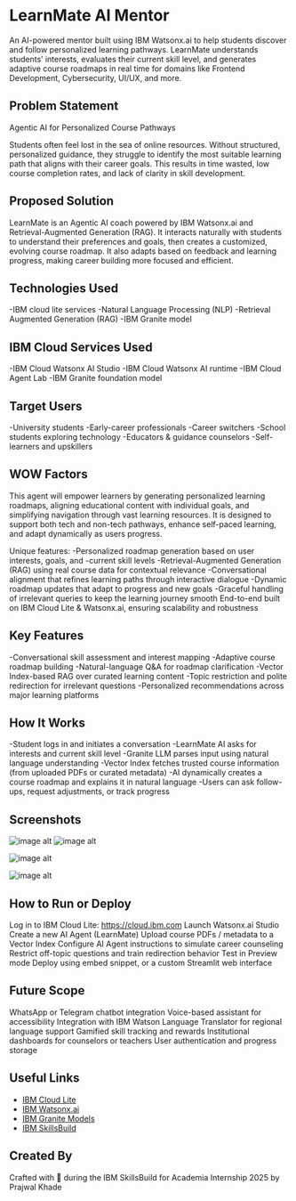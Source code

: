 # LearnMate AI Mentor
An AI-powered mentor built using IBM Watsonx.ai to help students discover and follow personalized learning pathways. LearnMate understands students’ interests, evaluates their current skill level, and generates adaptive course roadmaps in real time for domains like Frontend Development, Cybersecurity, UI/UX, and more.

## Problem Statement
 Agentic AI for Personalized Course Pathways

Students often feel lost in the sea of online resources. Without structured, personalized guidance, they struggle to identify the most suitable learning path that aligns with their career goals. This results in time wasted, low course completion rates, and lack of clarity in skill development.

## Proposed Solution
LearnMate is an Agentic AI coach powered by IBM Watsonx.ai and Retrieval-Augmented Generation (RAG). It interacts naturally with students to understand their preferences and goals, then creates a customized, evolving course roadmap. It also adapts based on feedback and learning progress, making career building more focused and efficient.

## Technologies Used
-IBM cloud lite services
-Natural Language Processing (NLP)
-Retrieval Augmented Generation (RAG)
-IBM Granite model

## IBM Cloud Services Used
-IBM Cloud Watsonx AI Studio
-IBM Cloud Watsonx AI runtime
-IBM Cloud Agent Lab
-IBM Granite foundation model


## Target Users
-University students
-Early-career professionals
-Career switchers
-School students exploring technology
-Educators & guidance counselors
-Self-learners and upskillers

## WOW Factors
This agent will empower learners by generating personalized learning roadmaps, aligning educational content with individual goals, and simplifying navigation through vast learning resources. It is designed to support both tech and non-tech pathways, enhance self-paced learning, and adapt dynamically as users progress.

Unique features:
-Personalized roadmap generation based on user interests, goals, and -current skill levels
-Retrieval-Augmented Generation (RAG) using real course data for contextual relevance
-Conversational alignment that refines learning paths through interactive dialogue
-Dynamic roadmap updates that adapt to progress and new goals
-Graceful handling of irrelevant queries to keep the learning journey smooth
End-to-end built on IBM Cloud Lite & Watsonx.ai, ensuring scalability and robustness


## Key Features
-Conversational skill assessment and interest mapping
-Adaptive course roadmap building
-Natural-language Q&A for roadmap clarification
-Vector Index-based RAG over curated learning content
-Topic restriction and polite redirection for irrelevant questions
-Personalized recommendations across major learning platforms

## How It Works
-Student logs in and initiates a conversation
-LearnMate AI asks for interests and current skill level
-Granite LLM parses input using natural language understanding
-Vector Index fetches trusted course information (from uploaded PDFs or curated metadata)
-AI dynamically creates a course roadmap and explains it in natural language
-Users can ask follow-ups, request adjustments, or track progress

## Screenshots
![image alt](https://github.com/Prajwal1905/LearnMate_AI_Mentor/blob/a7d435fa93c86e2e014c808acdb970944192dd32/Screenshot%202025-08-01%20132023.png)
![image alt](https://github.com/Prajwal1905/LearnMate_AI_Mentor/blob/f28aa6f61df96e74ea4604a0722cd2d83fdc40c6/Screenshot%202025-08-01%20132132.png)

![image alt](https://github.com/Prajwal1905/LearnMate_AI_Mentor/blob/ed8179c36e3534055c041f3ff06d754f91094488/Screenshot%202025-08-01%20132158.png)

![image alt](https://github.com/Prajwal1905/LearnMate_AI_Mentor/blob/1ff0561155e34bfe3381384f28b1243a1620643b/Screenshot%202025-08-01%20132331.png)


## How to Run or Deploy
Log in to IBM Cloud Lite: https://cloud.ibm.com
Launch Watsonx.ai Studio
Create a new AI Agent (LearnMate)
Upload course PDFs / metadata to a Vector Index
Configure AI Agent instructions to simulate career counseling
Restrict off-topic questions and train redirection behavior
Test in Preview mode
Deploy using embed snippet, or a custom Streamlit web interface

## Future Scope
WhatsApp or Telegram chatbot integration
Voice-based assistant for accessibility
Integration with IBM Watson Language Translator for regional language support
Gamified skill tracking and rewards
Institutional dashboards for counselors or teachers
User authentication and progress storage

## Useful Links
- [IBM Cloud Lite](https://www.ibm.com/cloud/free)
- [IBM Watsonx.ai](https://www.ibm.com/products/watsonx-ai)
- [IBM Granite Models](https://www.ibm.com/blog/announcement/ibm-granite-models/)
- [IBM SkillsBuild](https://skillsbuild.org/)


## Created By
Crafted with 💙 during the IBM SkillsBuild for Academia Internship 2025
by Prajwal Khade


